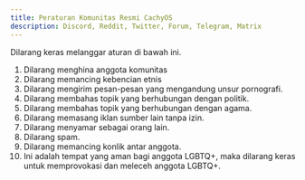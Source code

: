 ```yaml
---
title: Peraturan Komunitas Resmi CachyOS
description: Discord, Reddit, Twitter, Forum, Telegram, Matrix
---
```


Dilarang keras melanggar aturan di bawah ini.

1. Dilarang menghina anggota komunitas
2. Dilarang memancing kebencian etnis
3. Dilarang mengirim pesan-pesan yang mengandung unsur pornografi.
4. Dilarang membahas topik yang berhubungan dengan politik.
5. Dilarang membahas topik yang berhubungan dengan agama.
6. Dilarang memasang iklan sumber lain tanpa izin.
7. Dilarang menyamar sebagai orang lain.
8. Dilarang spam.
9. Dilarang memancing konlik antar anggota.
10. Ini adalah tempat yang aman bagi anggota LGBTQ+, maka dilarang keras untuk memprovokasi dan meleceh anggota LGBTQ+.
